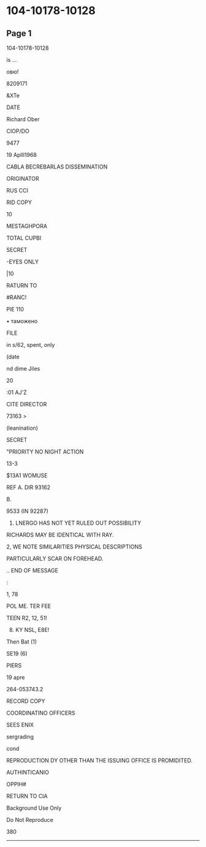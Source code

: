# 104-10178-10128

## Page 1

104-10178-10128

is ...

овю!

8209171

&XTe

DATE

Richard Ober

CIOP/DO

9477

19 ApIll1968

CABLA BECREBARLAS DISSEMINATION

ORIGINATOR

RUS CCI

RID COPY

10

MESTAGHPORA

TOTAL CUPBI

SECRET

-EYES ONLY

|10

RATURN TO

#RANC!

PIE 110

• таможено

FILE

in s/62, spent, only

(date

nd dime Jiles

20

:01 AJ'Z

CITE DIRECTOR

73163 >

(leanination)

SECRET

"PRIORITY NO NIGHT ACTION

13-3

$13A1 WOMUSE

REF A. DIR 93162

B.

9533 (IN 92287)

1. LNERGO HAS NOT YET RULED OUT POSSIBILITY

RICHARDS MAY BE IDENTICAL WITH RAY.

2, WE NOTE SIMILARITIES PHYSICAL DESCRIPTIONS

PARTICULARLY SCAR ON FOREHEAD.

.. END OF MESSAGE

:

1, 78

POL ME. TER FEE

TEEN R2, 12, 51!

8. KY NSL, E8E!

Then Bat (1)

SE19 (6)

PIERS

19 apre

264-053743.2

RECORD COPY

COORDINATINO OFFICERS

SEES ENIX

sergrading

cond

REPRODUCTION DY OTHER THAN THE ISSUING OFFICE IS PROMIDITED.

AUTHINTICANIO

ОРРІН#

RETURN TO CIA

Background Use Only

Do Not Reproduce

380

---

